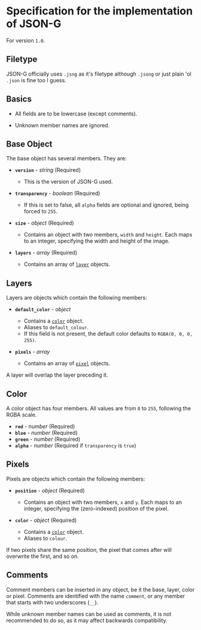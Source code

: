 # Specification for the implementation of JSON-G #

For version `1.0`.

## Filetype ##

JSON-G officially uses `.jsng` as it's filetype although `.jsong` or just plain 'ol `.json` is fine too I guess.

## Basics ##

 - All fields are to be lowercase (except comments).

 - Unknown member names are ignored.

## Base Object ##

The base object has several members. They are:

 - **`version`** - *string* (Required)

   - This is the version of JSON-G used.

 - **`transparency`** - *boolean* (Required)

    - If this is set to false, all `alpha` fields are optional and ignored, being forced to `255`.

 - **`size`** - *object* (Required)

    - Contains an object with two members, `width` and `height`. Each maps to an integer, specifying the width and height of the image.

 - **`layers`** - *array* (Required)

    - Contains an array of [`layer`](#layers) objects.

## Layers ##

Layers are objects which contain the following members:

- **`default_color`** - *object*

    - Contains a [`color`](#color) object.
    - Aliases to `default_colour`.
    - If this field is not present, the default color defaults to `RGBA(0, 0, 0, 255)`.

- **`pixels`** - *array*

    - Contains an array of [`pixel`](#pixels) objects.

A layer will overlap the layer preceding it.

## Color ##

A color object has four members. All values are from `0` to `255`, following the RGBA scale.

- **`red`** - *number* (Required)
- **`blue`** - *number* (Required)
- **`green`** - *number* (Required)
- **`alpha`** - *number* (Required if `transparency` is `true`)

## Pixels ##

Pixels are objects which contain the following members:

- **`position`** - *object* (Required)

    - Contains an object with two members, `x` and `y`. Each maps to an integer, specifying the (zero-indexed) position of the pixel.

- **`color`** - *object* (Required)

    - Contains a [`color`](#color) object.
    - Aliases to `colour`.

If two pixels share the same position, the pixel that comes after will overwrite the first, and so on.

## Comments ##

Comment members can be inserted in any object, be it the base, layer, color or pixel. Comments are identified with the name `comment`, or any member that starts with two underscores (`__`).

While unknown member names can be used as comments, it is not recommended to do so, as it may affect backwards compatibility.
